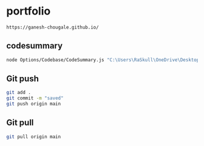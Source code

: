 # portfolio  
```
https://ganesh-chougale.github.io/  
```  
## codesummary  
```bash
node Options/Codebase/CodeSummary.js "C:\Users\RaSkull\OneDrive\Desktop\Code\Portfolio"
```  
## Git push
```bash
git add .
git commit -m "saved"
git push origin main
``` 
## Git pull
```bash
git pull origin main
```  